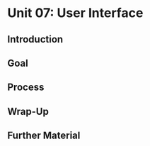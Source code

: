 # Unit 07: User Interface  <!-- omit in toc -->

## Introduction

## Goal

## Process

## Wrap-Up

## Further Material
